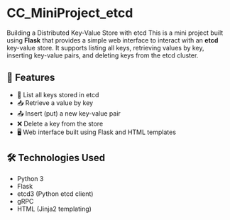 # CC_MiniProject_etcd
Building a Distributed Key-Value Store with etcd
This is a mini project built using **Flask** that provides a simple web interface to interact with an **etcd** key-value store. It supports listing all keys, retrieving values by key, inserting key-value pairs, and deleting keys from the etcd cluster.

## 🚀 Features

- 🔑 List all keys stored in etcd
- 📥 Retrieve a value by key
- 📤 Insert (put) a new key-value pair
- ❌ Delete a key from the store
- 🖥️ Web interface built using Flask and HTML templates

## 🛠️ Technologies Used

- Python 3
- Flask
- etcd3 (Python etcd client)
- gRPC
- HTML (Jinja2 templating)
